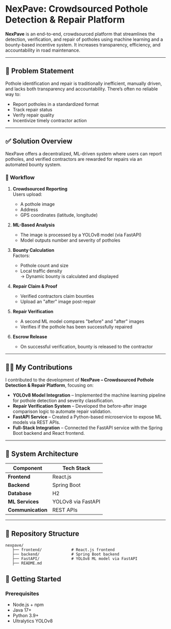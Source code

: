 # NexPave: Crowdsourced Pothole Detection & Repair Platform

**NexPave** is an end-to-end, crowdsourced platform that streamlines the detection, verification, and repair of potholes using machine learning and a bounty-based incentive system. It increases transparency, efficiency, and accountability in road maintenance.

---

## 🚧 Problem Statement

Pothole identification and repair is traditionally inefficient, manually driven, and lacks both transparency and accountability. There’s often no reliable way to:
- Report potholes in a standardized format
- Track repair status
- Verify repair quality
- Incentivize timely contractor action

---

## ✅ Solution Overview

NexPave offers a decentralized, ML-driven system where users can report potholes, and verified contractors are rewarded for repairs via an automated bounty system.

### 🔁 Workflow

1. **Crowdsourced Reporting**  
   Users upload:
   - A pothole image  
   - Address  
   - GPS coordinates (latitude, longitude)  

2. **ML-Based Analysis**  
   - The image is processed by a YOLOv8 model (via FastAPI)  
   - Model outputs number and severity of potholes  

3. **Bounty Calculation**  
   Factors:
   - Pothole count and size  
   - Local traffic density  
   → Dynamic bounty is calculated and displayed  

4. **Repair Claim & Proof**  
   - Verified contractors claim bounties  
   - Upload an "after" image post-repair  

5. **Repair Verification**  
   - A second ML model compares "before" and "after" images  
   - Verifies if the pothole has been successfully repaired  

6. **Escrow Release**  
   - On successful verification, bounty is released to the contractor

---

## 👨‍💻 My Contributions

I contributed to the development of **NexPave – Crowdsourced Pothole Detection & Repair Platform**, focusing on:

- **YOLOv8 Model Integration** – Implemented the machine learning pipeline for pothole detection and severity classification.  
- **Repair Verification System** – Developed the before-after image comparison logic to automate repair validation.  
- **FastAPI Service** – Created a Python-based microservice to expose ML models via REST APIs.  
- **Full-Stack Integration** – Connected the FastAPI service with the Spring Boot backend and React frontend.  

---

## 🧱 System Architecture

| Component        | Tech Stack         |
|------------------|--------------------|
| **Frontend**     | React.js           |
| **Backend**      | Spring Boot        |
| **Database**     | H2                 |
| **ML Services**  | YOLOv8 via FastAPI |
| **Communication**| REST APIs          |

---

## 📂 Repository Structure

```
nexpave/
   ├── frontend/             # React.js frontend
   ├── backend/              # Spring Boot backend
   ├── FastAPI/              # YOLOv8 ML model via FastAPI
   ├── README.md
```



## 🚀 Getting Started

### Prerequisites
- Node.js + npm
- Java 17+
- Python 3.9+
- Ultralytics YOLOv8
